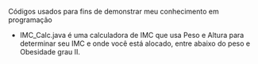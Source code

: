 Códigos usados para fins de demonstrar meu conhecimento em programação

- IMC_Calc.java é uma calculadora de IMC que usa Peso e Altura para determinar seu IMC e onde você está alocado, entre abaixo do peso e Obesidade grau II.
